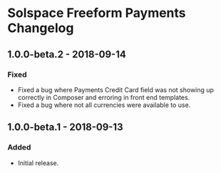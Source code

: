 # Solspace Freeform Payments Changelog

## 1.0.0-beta.2 - 2018-09-14
### Fixed
- Fixed a bug where Payments Credit Card field was not showing up correctly in Composer and erroring in front end templates.
- Fixed a bug where not all currencies were available to use.

## 1.0.0-beta.1 - 2018-09-13
### Added
- Initial release.
